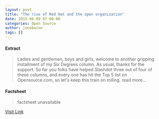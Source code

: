 ```yaml
---
layout: post
title: "The rise of Red Hat and the open organization"
date: 2015-06-09 07:00:00
categories: Open Source
author: jonobacon
tags: []
---
```



#### Extract
>Ladies and gentlemen, boys and girls, welcome to another gripping installment of my Six Degrees column. As usual, thanks for the support. So far you folks have helped Slashdot three out of four of these columns, and every one has hit the Top 5 list on Opensource.com, so let's keep this train on rolling. read more...

#### Factsheet
>factsheet unavailable

[Visit Link](http://opensource.com/open-organization/15/6/rise-of-the-open-organization)


